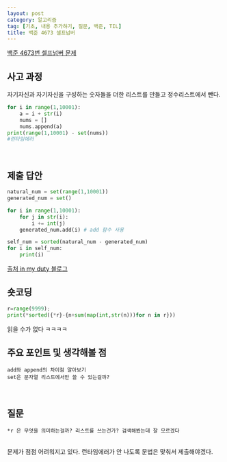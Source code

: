 ```yaml
---
layout: post
category: 알고리즘
tag: [기초, 내용 추가하기, 질문, 백준, TIL]
title: 백준 4673 셀프넘버
---
```


[백준 4673번 셀프넘버 문제](https://www.acmicpc.net/problem/4673) 

## 사고 과정

자기자신과 자기자신을 구성하는 숫자들을 더한 리스트를 만들고 정수리스트에서 뺀다.

```python
for i in range(1,10001):
    a = i + str(i)
    nums = []
    nums.append(a)
print(range(1,10001) - set(nums))
#런타임에러
```
<br>

## 제출 답안

```python
natural_num = set(range(1,10001)) 
generated_num = set() 

for i in range(1,10001):
    for j in str(i):
        i += int(j) 
    generated_num.add(i) # add 함수 사용

self_num = sorted(natural_num - generated_num)
for i in self_num:
    print(i)
```
[출처 in my duty 블로그](https://wook-2124.tistory.com/252) 
## 숏코딩

```python
r=range(9999);
print(*sorted({*r}-{n+sum(map(int,str(n)))for n in r}))
```
읽을 수가 없다 ㅋㅋㅋㅋ


## 주요 포인트 및 생각해볼 점 
    add와 append의 차이점 알아보기
    set은 문자열 리스트에서만 쓸 수 있는걸까?
<br>

## 질문
    *r 은 무엇을 의미하는걸까? 리스트를 쓰는건가? 검색해봤는데 잘 모르겠다
<br>
    문제가 점점 어려워지고 있다. 
    런타임에러가 안 나도록 문법은 맞춰서 제출해야겠다.  